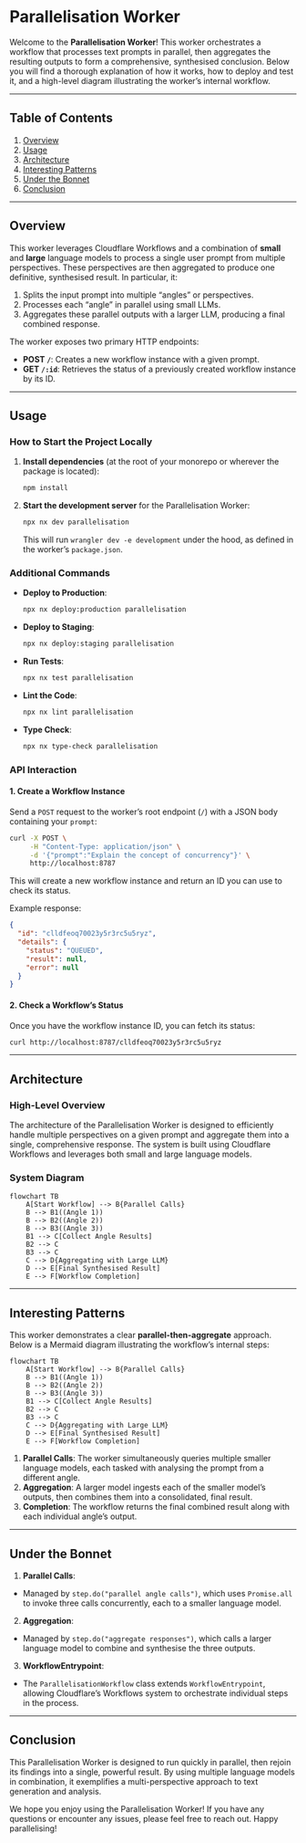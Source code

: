 # Parallelisation Worker

Welcome to the **Parallelisation Worker**! This worker orchestrates a workflow that processes text prompts in parallel, then aggregates the resulting outputs to form a comprehensive, synthesised conclusion. Below you will find a thorough explanation of how it works, how to deploy and test it, and a high-level diagram illustrating the worker’s internal workflow.

---

## Table of Contents
1. [Overview](#overview)
2. [Usage](#usage)
3. [Architecture](#architecture)
4. [Interesting Patterns](#interesting-patterns)
5. [Under the Bonnet](#under-the-bonnet)
6. [Conclusion](#conclusion)

---

## Overview

This worker leverages Cloudflare Workflows and a combination of **small** and **large** language models to process a single user prompt from multiple perspectives. These perspectives are then aggregated to produce one definitive, synthesised result. In particular, it:

1. Splits the input prompt into multiple “angles” or perspectives.
2. Processes each “angle” in parallel using small LLMs.
3. Aggregates these parallel outputs with a larger LLM, producing a final combined response.

The worker exposes two primary HTTP endpoints:

- **POST `/`**: Creates a new workflow instance with a given prompt.
- **GET `/:id`**: Retrieves the status of a previously created workflow instance by its ID.

---

## Usage

### How to Start the Project Locally

1. **Install dependencies** (at the root of your monorepo or wherever the package is located):
   ```bash
   npm install
   ```

2. **Start the development server** for the Parallelisation Worker:
   ```bash
   npx nx dev parallelisation
   ```
   This will run `wrangler dev -e development` under the hood, as defined in the worker’s `package.json`.

### Additional Commands

- **Deploy to Production**:
  ```bash
  npx nx deploy:production parallelisation
  ```
- **Deploy to Staging**:
  ```bash
  npx nx deploy:staging parallelisation
  ```
- **Run Tests**:
  ```bash
  npx nx test parallelisation
  ```
- **Lint the Code**:
  ```bash
  npx nx lint parallelisation
  ```
- **Type Check**:
  ```bash
  npx nx type-check parallelisation
  ```

### API Interaction

#### 1. Create a Workflow Instance

Send a `POST` request to the worker’s root endpoint (`/`) with a JSON body containing your `prompt`:

```bash
curl -X POST \
     -H "Content-Type: application/json" \
     -d '{"prompt":"Explain the concept of concurrency"}' \
     http://localhost:8787
```

This will create a new workflow instance and return an ID you can use to check its status.

Example response:
```json
{
  "id": "clldfeoq70023y5r3rc5u5ryz",
  "details": {
    "status": "QUEUED",
    "result": null,
    "error": null
  }
}
```

#### 2. Check a Workflow’s Status

Once you have the workflow instance ID, you can fetch its status:

```bash
curl http://localhost:8787/clldfeoq70023y5r3rc5u5ryz
```

---

## Architecture

### High-Level Overview

The architecture of the Parallelisation Worker is designed to efficiently handle multiple perspectives on a given prompt and aggregate them into a single, comprehensive response. The system is built using Cloudflare Workflows and leverages both small and large language models.

### System Diagram

```mermaid
flowchart TB
    A[Start Workflow] --> B{Parallel Calls}
    B --> B1((Angle 1))
    B --> B2((Angle 2))
    B --> B3((Angle 3))
    B1 --> C[Collect Angle Results]
    B2 --> C
    B3 --> C
    C --> D{Aggregating with Large LLM}
    D --> E[Final Synthesised Result]
    E --> F[Workflow Completion]
```

---

## Interesting Patterns

This worker demonstrates a clear **parallel-then-aggregate** approach. Below is a Mermaid diagram illustrating the workflow’s internal steps:

```mermaid
flowchart TB
    A[Start Workflow] --> B{Parallel Calls}
    B --> B1((Angle 1))
    B --> B2((Angle 2))
    B --> B3((Angle 3))
    B1 --> C[Collect Angle Results]
    B2 --> C
    B3 --> C
    C --> D{Aggregating with Large LLM}
    D --> E[Final Synthesised Result]
    E --> F[Workflow Completion]
```

1. **Parallel Calls**: The worker simultaneously queries multiple smaller language models, each tasked with analysing the prompt from a different angle.
2. **Aggregation**: A larger model ingests each of the smaller model’s outputs, then combines them into a consolidated, final result.
3. **Completion**: The workflow returns the final combined result along with each individual angle’s output.

---

## Under the Bonnet

1. **Parallel Calls**:
  - Managed by `step.do("parallel angle calls")`, which uses `Promise.all` to invoke three calls concurrently, each to a smaller language model.
2. **Aggregation**:
  - Managed by `step.do("aggregate responses")`, which calls a larger language model to combine and synthesise the three outputs.
3. **WorkflowEntrypoint**:
  - The `ParallelisationWorkflow` class extends `WorkflowEntrypoint`, allowing Cloudflare’s Workflows system to orchestrate individual steps in the process.

---

## Conclusion

This Parallelisation Worker is designed to run quickly in parallel, then rejoin its findings into a single, powerful result. By using multiple language models in combination, it exemplifies a multi-perspective approach to text generation and analysis.

We hope you enjoy using the Parallelisation Worker! If you have any questions or encounter any issues, please feel free to reach out. Happy parallelising!
